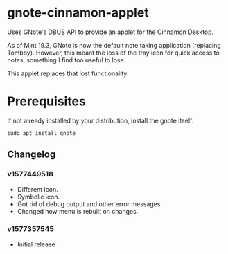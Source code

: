 # gnote-cinnamon-applet
Uses GNote's DBUS API to provide an applet for the Cinnamon Desktop. 

As of Mint 19.3, GNote is now the default note taking application (replacing Tomboy). 
However, this meant the loss of the tray icon for quick access to notes, something I
find too useful to lose. 

This applet replaces that lost functionality.

Prerequisites
=============
If not already installed by your distribution, install the gnote itself. 

```
sudo apt install gnote
```

## Changelog

### v1577449518

 * Different icon.
 * Symbolic icon.
 * Got rid of debug output and other error messages.
 * Changed how menu is rebuilt on changes.

### v1577357545

 * Initial release
 
  